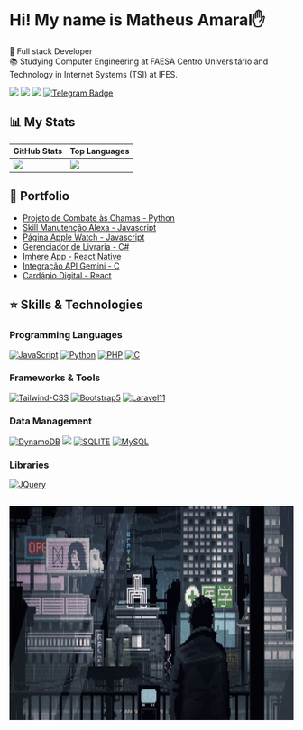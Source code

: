 # Hi! My name is Matheus Amaral✋

🏢 Full stack Developer<br>
📚 Studying Computer Engineering at FAESA Centro Universitário and Technology in Internet Systems (TSI) at IFES.

<a href="https://linkedin.com/in/matheusadc"><img src="https://img.shields.io/badge/LinkedIn-0077B5?style=for-the-badge&logo=linkedin&logoColor=white" target="_blank"></a>
<a href="https://discord.gg/9CSSGYc3ca"><img src="https://img.shields.io/badge/Discord-7289DA?style=for-the-badge&logo=discord&logoColor=white" target="_blank"></a>
<a href="mailto:costa.mac023@gmail.com"><img src="https://img.shields.io/badge/Gmail-D14836?style=for-the-badge&logo=gmail&logoColor=white" target="_blank"></a>
[![Telegram Badge](https://img.shields.io/badge/Telegram-blue?style=for-the-badge&logo=telegram&logoColor=white)](https://t.me/MAContact)

## 📊 My Stats
<div align="center">
    
| GitHub Stats | Top Languages |
|--------------|---------------|
| <img height="240em" src="https://github-readme-stats.vercel.app/api?username=MatheusADC&show_icons=true&theme=dark"> | <img height="240em" src="https://github-readme-stats.vercel.app/api/top-langs/?username=MatheusADC&layout=compact&langs_count=16&theme=dark&size_weight=0.5&count_weight=0.5"> |

</div>

## 📌 Portfolio
- [Projeto de Combate às Chamas - Python](https://github.com/MatheusADC/Projeto-de-Combate-a-Chamas)
- [Skill Manutenção Alexa - Javascript](https://github.com/MatheusADC/manutencaoAlexa)
- [Página Apple Watch - Javascript](https://github.com/MatheusADC/PaginaAppleWatchJS)
- [Gerenciador de Livraria - C#](https://github.com/MatheusADC/Bookstore)
- [Imhere App - React Native](https://github.com/MatheusADC/im-here)
- [Integração API Gemini - C](https://github.com/MatheusADC/integracao_api_gemini)
- [Cardápio Digital - React](https://github.com/MatheusADC/CardapioDigitalReact)

## ⭐ Skills & Technologies

### Programming Languages
<div style="display: inline_block">
     <a href="https://img.shields.io/badge/JavaScript-F7DF1E?style=for-the-badge&logo=javascript&logoColor=black"><img src="https://img.shields.io/badge/JavaScript-F7DF1E?style=for-the-badge&logo=javascript&logoColor=black" alt="JavaScript" target="_blank"/></a>
     <a href="https://img.shields.io/badge/Python-3776AB?style=for-the-badge&logo=python&logoColor=white"><img src="https://img.shields.io/badge/Python-3776AB?style=for-the-badge&logo=python&logoColor=white" alt="Python" target="_blank"/></a>
     <a href="https://img.shields.io/badge/PHP-777BB4?style=for-the-badge&logo=php&logoColor=white"><img src="https://img.shields.io/badge/PHP-777BB4?style=for-the-badge&logo=php&logoColor=white" alt="PHP" target="_blank"/></a>
     <a href="https://img.shields.io/badge/C-00599C?style=for-the-badge&logo=c&logoColor=white"><img src="https://img.shields.io/badge/C-00599C?style=for-the-badge&logo=c&logoColor=white" alt="C" target="_blank"/></a>
</div>

### Frameworks & Tools
<div style="display: inline_block">
    <a href="https://img.shields.io/badge/Tailwind_CSS-38B2AC?style=for-the-badge&logo=tailwind-css&logoColor=white"><img src="https://img.shields.io/badge/Tailwind_CSS-38B2AC?style=for-the-badge&logo=tailwind-css&logoColor=white" alt="Tailwind-CSS" target="_blank"/></a>
    <a href="https://img.shields.io/badge/Bootstrap-563D7C?style=for-the-badge&logo=bootstrap&logoColor=white"><img src="https://img.shields.io/badge/Bootstrap-563D7C?style=for-the-badge&logo=bootstrap&logoColor=white" alt="Bootstrap5" target="_blank"/></a>
    <a href="https://img.shields.io/badge/Laravel-FF2D20?style=for-the-badge&logo=laravel&logoColor=white"><img src="https://img.shields.io/badge/Laravel-FF2D20?style=for-the-badge&logo=laravel&logoColor=white" alt="Laravel11" target="_blank"/></a>
</div>

### Data Management
<div style="display: inline_block">
     <a href="https://img.shields.io/badge/Amazon%20DynamoDB-4053D6?style=for-the-badge&logo=Amazon%20DynamoDB&logoColor=white"><img src="https://img.shields.io/badge/Amazon%20DynamoDB-4053D6?style=for-the-badge&logo=Amazon%20DynamoDB&logoColor=white" alt="DynamoDB" target="_blank"/></a>
     <a href="https://img.shields.io/badge/MongoDB-4EA94B?style=for-the-badge&logo=mongodb&logoColor=white"><img src="https://img.shields.io/badge/MongoDB-4EA94B?style=for-the-badge&logo=mongodb&logoColor=white"></a>
     <a href="https://img.shields.io/badge/SQLite-07405E?style=for-the-badge&logo=sqlite&logoColor=white"><img src="https://img.shields.io/badge/SQLite-07405E?style=for-the-badge&logo=sqlite&logoColor=white" alt="SQLITE" target="_blank"/></a>
     <a href="https://img.shields.io/badge/MySQL-005C84?style=for-the-badge&logo=mysql&logoColor=white"><img src="https://img.shields.io/badge/MySQL-005C84?style=for-the-badge&logo=mysql&logoColor=white" alt="MySQL" target="_blank"/></a>
</div>

### Libraries
<div style="display: inline_block">
     <a href="https://img.shields.io/badge/jQuery-0769AD?style=for-the-badge&logo=jquery&logoColor=white"><img src="https://img.shields.io/badge/jQuery-0769AD?style=for-the-badge&logo=jquery&logoColor=white" alt="JQuery" target="_blank"/></a>
</div>

## 
<div>
    <p align="left">
      <img width="100%" height="380em" align="center" src="/assets/Z5aE.gif" alt="Imagem">
    </p>
</div>
